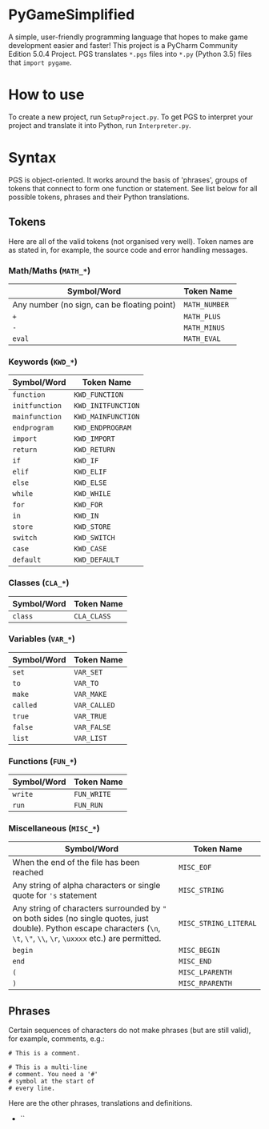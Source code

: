 # PyGameSimplified
A simple, user-friendly programming language that hopes to make game development easier and faster!
This project is a PyCharm Community Edition 5.0.4 Project.
PGS translates `*.pgs` files into `*.py` (Python 3.5) files that `import pygame`.


# How to use
To create a new project, run `SetupProject.py`.
To get PGS to interpret your project and translate it into Python, run `Interpreter.py`.


# Syntax
PGS is object-oriented.
It works around the basis of 'phrases', groups of tokens that connect to form one function or statement.
See list below for all possible tokens, phrases and their Python translations.

## Tokens
Here are all of the valid tokens (not organised very well). Token names are as stated in, for example, the source code and error handling messages.

### Math/Maths (`MATH_*`)
Symbol/Word | Token Name
----------- | ----------
Any number (no sign, can be floating point) | `MATH_NUMBER`
`+` | `MATH_PLUS`
`-` | `MATH_MINUS`
`eval` | `MATH_EVAL`

### Keywords (`KWD_*`)
Symbol/Word | Token Name
----------- | ----------
`function` | `KWD_FUNCTION`
`initfunction` | `KWD_INITFUNCTION`
`mainfunction` | `KWD_MAINFUNCTION`
`endprogram` | `KWD_ENDPROGRAM`
`import` | `KWD_IMPORT`
`return` | `KWD_RETURN`
`if` | `KWD_IF`
`elif` | `KWD_ELIF`
`else` | `KWD_ELSE`
`while` | `KWD_WHILE`
`for` | `KWD_FOR`
`in` | `KWD_IN`
`store` | `KWD_STORE`
`switch` | `KWD_SWITCH`
`case` | `KWD_CASE`
`default` | `KWD_DEFAULT`

### Classes (`CLA_*`)
Symbol/Word | Token Name
----------- | ----------
`class` | `CLA_CLASS`

### Variables (`VAR_*`)
Symbol/Word | Token Name
----------- | ----------
`set` | `VAR_SET`
`to` | `VAR_TO`
`make` | `VAR_MAKE`
`called` | `VAR_CALLED`
`true` | `VAR_TRUE`
`false` | `VAR_FALSE`
`list` | `VAR_LIST`

### Functions (`FUN_*`)
Symbol/Word | Token Name
----------- | ----------
`write` | `FUN_WRITE`
`run` | `FUN_RUN`

### Miscellaneous (`MISC_*`)
Symbol/Word | Token Name
----------- | ----------
When the end of the file has been reached | `MISC_EOF`
Any string of alpha characters or single quote for `'s` statement | `MISC_STRING`
Any string of characters surrounded by `"` on both sides (no single quotes, just double). Python escape characters (`\n`, `\t`, `\"`, `\\`, `\r`, `\uxxxx` etc.) are permitted. | `MISC_STRING_LITERAL`
`begin` | `MISC_BEGIN`
`end` | `MISC_END`
`(` | `MISC_LPARENTH`
`)` | `MISC_RPARENTH`

## Phrases
Certain sequences of characters do not make phrases (but are still valid), for example, comments, e.g.:

    # This is a comment.
    
    # This is a multi-line
    # comment. You need a '#'
    # symbol at the start of
    # every line.

Here are the other phrases, translations and definitions.
* ``
